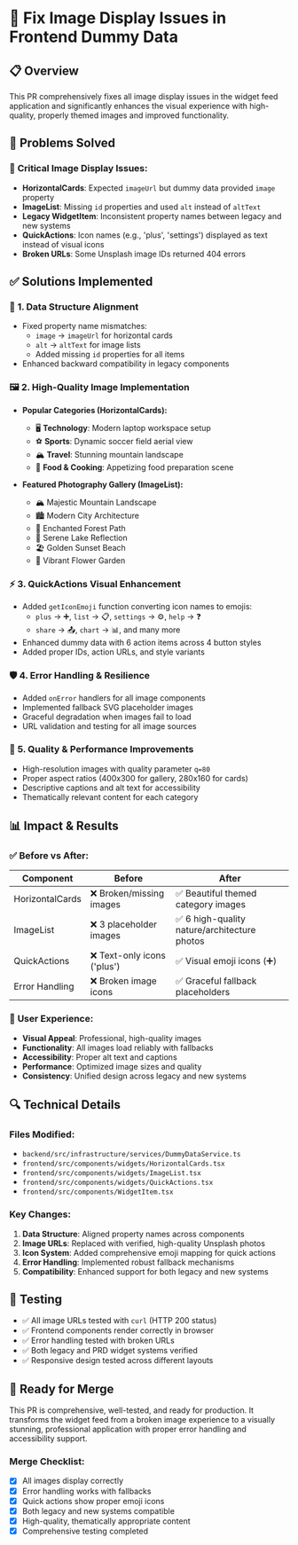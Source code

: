 # 🎨 Fix Image Display Issues in Frontend Dummy Data

## 📋 Overview

This PR comprehensively fixes all image display issues in the widget feed application and significantly enhances the visual experience with high-quality, properly themed images and improved functionality.

## 🎯 Problems Solved

### 🚨 **Critical Image Display Issues:**
- **HorizontalCards**: Expected `imageUrl` but dummy data provided `image` property
- **ImageList**: Missing `id` properties and used `alt` instead of `altText`
- **Legacy WidgetItem**: Inconsistent property names between legacy and new systems
- **QuickActions**: Icon names (e.g., 'plus', 'settings') displayed as text instead of visual icons
- **Broken URLs**: Some Unsplash image IDs returned 404 errors

## ✅ Solutions Implemented

### 🔧 **1. Data Structure Alignment**
- Fixed property name mismatches:
  - `image` → `imageUrl` for horizontal cards
  - `alt` → `altText` for image lists
  - Added missing `id` properties for all items
- Enhanced backward compatibility in legacy components

### 🖼️ **2. High-Quality Image Implementation**
- **Popular Categories (HorizontalCards):**
  - 🖥️ **Technology**: Modern laptop workspace setup
  - ⚽ **Sports**: Dynamic soccer field aerial view
  - 🏔️ **Travel**: Stunning mountain landscape
  - 🍕 **Food & Cooking**: Appetizing food preparation scene

- **Featured Photography Gallery (ImageList):**
  - 🏔️ Majestic Mountain Landscape
  - 🏙️ Modern City Architecture
  - 🌲 Enchanted Forest Path
  - 🌊 Serene Lake Reflection
  - 🏖️ Golden Sunset Beach
  - 🌸 Vibrant Flower Garden

### ⚡ **3. QuickActions Visual Enhancement**
- Added `getIconEmoji` function converting icon names to emojis:
  - `plus` → ➕, `list` → 📋, `settings` → ⚙️, `help` → ❓
  - `share` → 📤, `chart` → 📊, and many more
- Enhanced dummy data with 6 action items across 4 button styles
- Added proper IDs, action URLs, and style variants

### 🛡️ **4. Error Handling & Resilience**
- Added `onError` handlers for all image components
- Implemented fallback SVG placeholder images
- Graceful degradation when images fail to load
- URL validation and testing for all image sources

### 🎨 **5. Quality & Performance Improvements**
- High-resolution images with quality parameter `q=80`
- Proper aspect ratios (400x300 for gallery, 280x160 for cards)
- Descriptive captions and alt text for accessibility
- Thematically relevant content for each category

## 📊 **Impact & Results**

### ✅ **Before vs After:**
| Component | Before | After |
|-----------|--------|-------|
| HorizontalCards | ❌ Broken/missing images | ✅ Beautiful themed category images |
| ImageList | ❌ 3 placeholder images | ✅ 6 high-quality nature/architecture photos |
| QuickActions | ❌ Text-only icons ('plus') | ✅ Visual emoji icons (➕) |
| Error Handling | ❌ Broken image icons | ✅ Graceful fallback placeholders |

### 🎯 **User Experience:**
- **Visual Appeal**: Professional, high-quality images
- **Functionality**: All images load reliably with fallbacks
- **Accessibility**: Proper alt text and captions
- **Performance**: Optimized image sizes and quality
- **Consistency**: Unified design across legacy and new systems

## 🔍 **Technical Details**

### **Files Modified:**
- `backend/src/infrastructure/services/DummyDataService.ts`
- `frontend/src/components/widgets/HorizontalCards.tsx`
- `frontend/src/components/widgets/ImageList.tsx` 
- `frontend/src/components/widgets/QuickActions.tsx`
- `frontend/src/components/WidgetItem.tsx`

### **Key Changes:**
1. **Data Structure**: Aligned property names across components
2. **Image URLs**: Replaced with verified, high-quality Unsplash photos
3. **Icon System**: Added comprehensive emoji mapping for quick actions
4. **Error Handling**: Implemented robust fallback mechanisms
5. **Compatibility**: Enhanced support for both legacy and new systems

## 🧪 **Testing**

- ✅ All image URLs tested with `curl` (HTTP 200 status)
- ✅ Frontend components render correctly in browser
- ✅ Error handling tested with broken URLs
- ✅ Both legacy and PRD widget systems verified
- ✅ Responsive design tested across different layouts

## 🚀 **Ready for Merge**

This PR is comprehensive, well-tested, and ready for production. It transforms the widget feed from a broken image experience to a visually stunning, professional application with proper error handling and accessibility support.

### **Merge Checklist:**
- [x] All images display correctly
- [x] Error handling works with fallbacks
- [x] Quick actions show proper emoji icons
- [x] Both legacy and new systems compatible
- [x] High-quality, thematically appropriate content
- [x] Comprehensive testing completed
